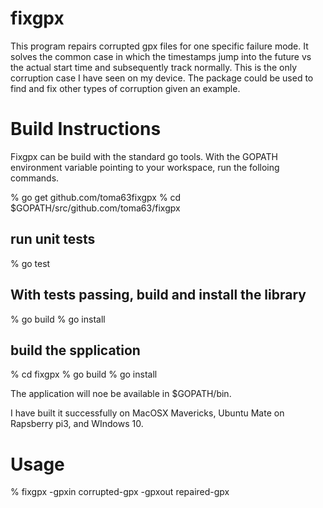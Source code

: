 # fixgpx

This program repairs corrupted gpx files for one specific failure
mode.  It solves the common case in which the timestamps jump into the
future vs the actual start time and subsequently track normally.  This
is the only corruption case I have seen on my device.  The package
could be used to find and fix other types of corruption given an example.

# Build Instructions
Fixgpx can be build with the standard go tools.  With the GOPATH environment variable 
pointing to your workspace, run the folloing commands.

% go get github.com/toma63fixgpx
% cd $GOPATH/src/github.com/toma63/fixgpx

## run unit tests

% go test

## With tests passing, build and install the library

% go build
% go install

## build the spplication

% cd fixgpx
% go build
% go install

The application will noe be available in $GOPATH/bin.

I have built it successfully on MacOSX Mavericks, Ubuntu Mate on Rapsberry pi3, and WIndows 10.

# Usage
% fixgpx -gpxin corrupted-gpx -gpxout repaired-gpx


